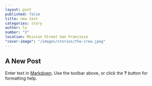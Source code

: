 ```yaml
---
layout: post
published: false
title: new test
categories: story
author: lo
number: "3"
location: Mission Street San Francisco
"cover-image": "/images/stories/the-crew.jpeg"
---
```


## A New Post

Enter text in [Markdown](http://daringfireball.net/projects/markdown/). Use the toolbar above, or click the **?** button for formatting help.